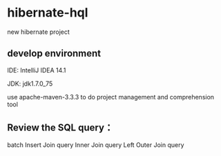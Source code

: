# hibernate-hql
new hibernate project

## develop environment
IDE: IntelliJ IDEA 14.1

JDK: jdk1.7.0_75

use apache-maven-3.3.3 to do project management and comprehension tool

## Review the SQL query：
batch Insert
Join query
Inner Join query
Left Outer Join query
